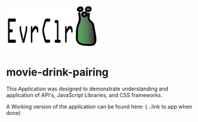 ![Alt text](images/EvrClr.png?raw=true "Title")

# movie-drink-pairing

This Application was designed to demonstrate understanding and application of API's, 
JavaScript Libraries, and CSS frameworks.

A Working version of the application can be found here:
(...link to app when done)